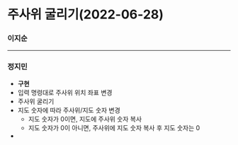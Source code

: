 # 주사위 굴리기(2022-06-28)
### 이지순

---
### 정지민
* **구현**
* 입력 명령대로 주사위 위치 좌표 변경
* 주사위 굴리기
* 지도 숫자에 따라 주사위/지도 숫자 변경
  * 지도 숫자가 0이면, 지도에 주사위 숫자 복사
  * 지도 숫자가 0이 아니면, 주사위에 지도 숫자 복사 후 지도 숫자는 0
*  
